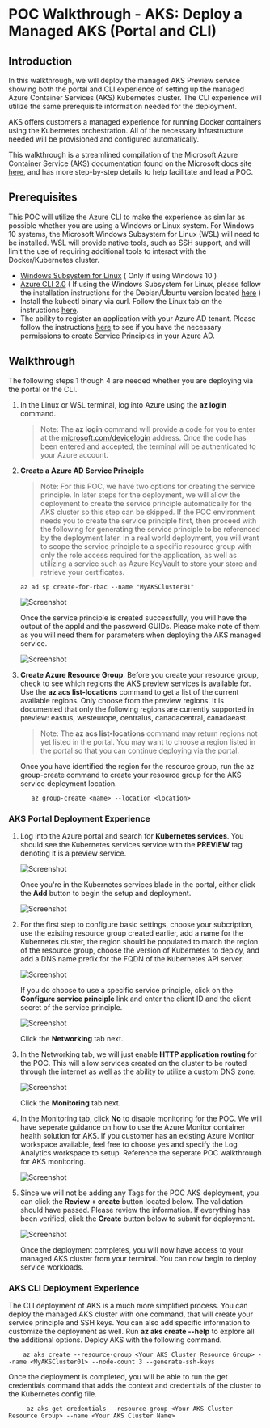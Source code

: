 # POC Walkthrough - AKS: Deploy a Managed AKS (Portal and CLI)

## Introduction
In this walkthrough, we will deploy the managed AKS Preview service showing both the portal and CLI experience of setting up the managed Azure Container Services (AKS) Kubernetes cluster. The CLI experience will utilize the same prerequisite information needed for the deployment. 

AKS offers customers a managed experience for running Docker containers using the Kubernetes orchestration. All of the necessary infrastructure needed will be provisioned and configured automatically. 

This walkthrough is a streamlined compilation of the Microsoft Azure Container Service (AKS) documentation found on the Microsoft docs site [here](https://docs.microsoft.com/en-us/azure/aks/intro-kubernetes), and has more step-by-step details to help facilitate and lead a POC.

## Prerequisites
This POC will utilize the Azure CLI to make the experience as similar as possible whether you are using a Windows or Linux system. For Windows 10 systems, the Microsoft Windows Subsystem for Linux (WSL) will need to be installed. WSL will provide native tools, such as SSH support, and will limit the use of requiring additional tools to interact with the Docker/Kubernetes cluster.
* [Windows Subsystem for Linux](https://docs.microsoft.com/en-us/windows/wsl/install-win10) ( Only if using Windows 10 )
* [Azure CLI 2.0](https://docs.microsoft.com/en-us/cli/azure/install-azure-cli?view=azure-cli-latest) ( If using the Windows Subsystem for Linux, please follow the installation instructions for the Debian/Ubuntu version located [here](https://docs.microsoft.com/en-us/cli/azure/install-azure-cli-apt?view=azure-cli-latest) )
* Install the kubectl binary via curl. Follow the Linux tab on the instructions [here](https://kubernetes.io/docs/tasks/tools/install-kubectl/#install-kubectl-binary-via-curl). 
* The ability to register an application with your Azure AD tenant. Please follow the instructions [here](https://docs.microsoft.com/en-us/azure/azure-resource-manager/resource-group-create-service-principal-portal#required-permissions) to see if you have the necessary permissions to create Service Principles in your Azure AD.

## Walkthrough
The following steps 1 though 4 are needed whether you are deploying via the portal or the CLI. 

1. In the Linux or WSL terminal, log into Azure using the **az login** command.

   > Note: The **az login** command will provide a code for you to enter at the [microsoft.com/devicelogin](https://microsoft.com/devicelogin) address. Once the code has been entered and accepted, the terminal will be authenticated to your Azure account.

2. **Create a Azure AD Service Principle**
     > Note: For this POC, we have two options for creating the service principle. In later steps for the deployment, we will allow the deployment to create the service principle automatically for the AKS cluster so this step can be skipped. If the POC environment needs you to create the service principle first, then proceed with the following for generating the service principle to be referenced by the deployment later. In a real world deployment, you will want to scope the service principle to a specific resource group with only the role access required for the application, as well as utilizing a service such as Azure KeyVault to store your store and retrieve your certificates.
     
     ```
     az ad sp create-for-rbac --name "MyAKSCluster01"
     ```
     ![Screenshot](images/acs-aks-managed-deployment/portal-AKS-preview-create-sp-01.png)
     
     Once the service principle is created successfully, you will have the output of the appId and the password GUIDs. Please make note of them as you will need them for parameters when deploying the AKS managed service.
     
     ![Screenshot](images/acs-aks-managed-deployment/portal-AKS-preview-create-sp-02.png)
     
 3. **Create Azure Resource Group**. Before you create your resource group, check to see which regions the AKS preview services is available for. Use the **az acs list-locations** command to get a list of the current available regions. Only choose from the preview regions. It is documented that only the following regions are currently supported in preview: eastus, westeurope, centralus, canadacentral, canadaeast.
 
      > Note: The **az acs list-locations** command may return regions not yet listed in the portal. You may want to choose a region listed in the portal so that you can continue deploying via the portal.
      
      Once you have identified the region for the resource group, run the az group-create command to create your resource group for the AKS service deployment location.
      ```
         az group-create <name> --location <location>
      ```
  
  ### AKS Portal Deployment Experience
  1. Log into the Azure portal and search for **Kubernetes services**. You should see the Kubernetes services service with the **PREVIEW** tag denoting it is a preview service.
      
      ![Screenshot](images/acs-aks-managed-deployment/portal-AKS-preview-services-search-062018.png)
 
      Once you're in the Kubernetes services blade in the portal, either click the **Add** button to begin the setup and deployment.
      
      ![Screenshot](images/acs-aks-managed-deployment/portal-AKS-preview-services-add-link-062018.png)
      
  2. For the first step to configure basic settings, choose your subcription, use the existing resource group created earlier, add a name for the Kubernetes cluster, the region should be populated to match the region of the resource group, choose the version of Kubernetes to deploy, and add a DNS name prefix for the FQDN of the Kubernetes API server.
  
      ![Screenshot](images/acs-aks-managed-deployment/portal-AKS-preview-create-step-01-basics-062018.png)
      
      If you do choose to use a specific service principle, click on the **Configure service principle** link and enter the client ID and the client secret of the service principle.
      
      ![Screenshot](images/acs-aks-managed-deployment/portal-AKS-preview-create-step-01a-basics-062018.png)
      
      Click the **Networking** tab next.
      
  3. In the Networking tab, we will just enable **HTTP application routing** for the POC. This will allow services created on the cluster to be routed through the internet as well as the ability to utilize a custom DNS zone.
      
      ![Screenshot](images/acs-aks-managed-deployment/portal-AKS-preview-create-step-02-networking-062018.png)
      
      Click the **Monitoring** tab next.
      
 
  4. In the Monitoring tab, click **No** to disable monitoring for the POC. We will have seperate guidance on how to use the Azure Monitor container health solution for AKS. If you customer has an existing Azure Monitor workspace available, feel free to choose yes and specify the Log Analytics workspace to setup. Reference the seperate POC walkthrough for AKS monitoring. 
   
      ![Screenshot](images/acs-aks-managed-deployment/portal-AKS-preview-create-step-02-networking-062018.png)
  
   5. Since we will not be adding any Tags for the POC AKS deployment, you can click the **Review + create** button located below. The validation should have passed. Please review the information. If everything has been verified, click the **Create** button below to submit for deployment.
      
      ![Screenshot](images/acs-aks-managed-deployment/portal-AKS-preview-create-step-04-reviewcreate-062018.png)
      
      Once the deployment completes, you will now have access to your managed AKS cluster from your terminal. You can now begin to deploy service workloads.
 
  ### AKS CLI Deployment Experience    
  The CLI deployment of AKS is a much more simplified process. You can deploy the managed AKS cluster with one command, that will create your service principle and SSH keys. You can also add specific information to customize the deployment as well. Run **az aks create --help** to explore all the additional options. Deploy AKS with the following command.
  
  ```
      az aks create --resource-group <Your AKS Cluster Resource Group> --name <MyAKSCluster01> --node-count 3 --generate-ssh-keys
  ```
  
  Once the deployment is completed, you will be able to run the get credentials command that adds the context and credentials of the cluster to the Kubernetes config file.
   
  ```
       az aks get-credentials --resource-group <Your AKS Cluster Resource Group> --name <Your AKS Cluster Name>
  ```
  
